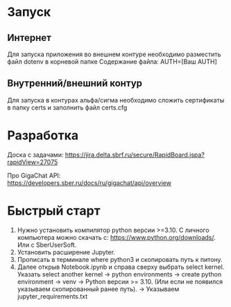 # Запуск
## Интернет
Для запуска приложения во внешнем контуре необходимо разместить файл dotenv в корневой папке
Содержание файла:
AUTH=[Ваш AUTH]

## Внутренний/внешний контур
Для запуска в контурах альфа/сигма необходимо сложить сертификаты в папку certs и заполнить файл certs.cfg

# Разработка
Доска с задачами: https://jira.delta.sbrf.ru/secure/RapidBoard.jspa?rapidView=27075 

Про GigaChat API: https://developers.sber.ru/docs/ru/gigachat/api/overview

# Быстрый старт
1) Нужно установить компилятор python версии >=3.10. С личного компьютера можно скачать с: https://www.python.org/downloads/. Или с SberUserSoft.
2) Установить расширение Jupyter.
3) Прописать в терминале where python3 и скопировать путь к питону.
3) Далее открыв Notebook.ipynb и справа сверху выбрать select kernel. Указать select another kernel -> python environments -> create python environment -> venv -> Python версии >= 3.10. (Или если не появился указываем скопированный ранее путь). -> Указываем jupyter_requirements.txt